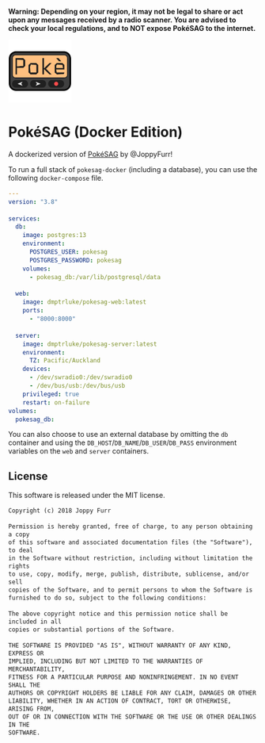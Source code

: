 __Warning: Depending on your region, it may not be legal to share or act upon any messages received by a radio scanner. 
You are advised to check your local regulations, and to NOT expose PokéSAG to the internet.__

![PokéSAG Logo](web/client/public/images/icon_x128.png)

# PokéSAG (Docker Edition)

A dockerized version of [PokéSAG](https://github.com/JoppyFurr/PokeSAG/) by @JoppyFurr!

To run a full stack of `pokesag-docker` (including a database), you can use the following `docker-compose` file.

```yaml
---
version: "3.8"

services:
  db:
    image: postgres:13
    environment:
      POSTGRES_USER: pokesag
      POSTGRES_PASSWORD: pokesag
    volumes:
      - pokesag_db:/var/lib/postgresql/data

  web:
    image: dmptrluke/pokesag-web:latest
    ports:
      - "8000:8000"

  server:
    image: dmptrluke/pokesag-server:latest
    environment:
      TZ: Pacific/Auckland
    devices:
      - /dev/swradio0:/dev/swradio0
      - /dev/bus/usb:/dev/bus/usb
    privileged: true
    restart: on-failure
volumes:
  pokesag_db:
```

You can also choose to use an external database by omitting the `db` container and using the `DB_HOST`/`DB_NAME`/`DB_USER`/`DB_PASS` environment variables on the `web` and `server` containers.

## License

This software is released under the MIT license.

```
Copyright (c) 2018 Joppy Furr

Permission is hereby granted, free of charge, to any person obtaining a copy
of this software and associated documentation files (the "Software"), to deal
in the Software without restriction, including without limitation the rights
to use, copy, modify, merge, publish, distribute, sublicense, and/or sell
copies of the Software, and to permit persons to whom the Software is
furnished to do so, subject to the following conditions:

The above copyright notice and this permission notice shall be included in all
copies or substantial portions of the Software.

THE SOFTWARE IS PROVIDED "AS IS", WITHOUT WARRANTY OF ANY KIND, EXPRESS OR
IMPLIED, INCLUDING BUT NOT LIMITED TO THE WARRANTIES OF MERCHANTABILITY,
FITNESS FOR A PARTICULAR PURPOSE AND NONINFRINGEMENT. IN NO EVENT SHALL THE
AUTHORS OR COPYRIGHT HOLDERS BE LIABLE FOR ANY CLAIM, DAMAGES OR OTHER
LIABILITY, WHETHER IN AN ACTION OF CONTRACT, TORT OR OTHERWISE, ARISING FROM,
OUT OF OR IN CONNECTION WITH THE SOFTWARE OR THE USE OR OTHER DEALINGS IN THE
SOFTWARE.
```
